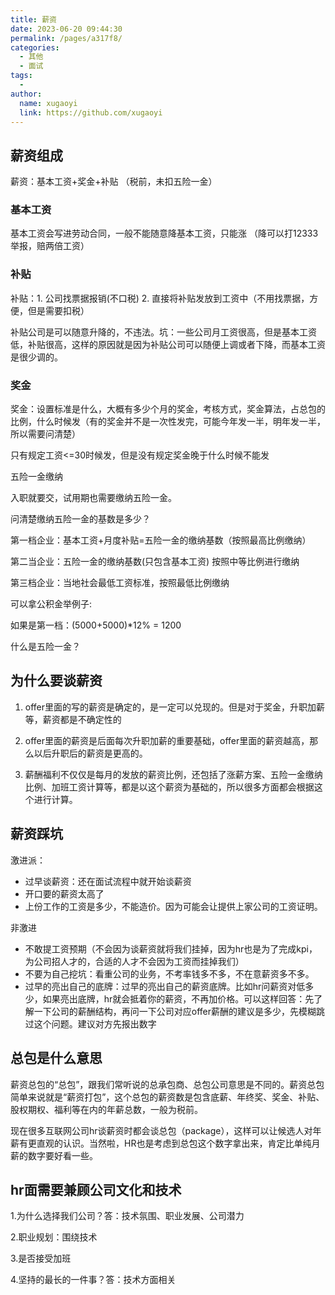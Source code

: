 ```yaml
---
title: 薪资
date: 2023-06-20 09:44:30
permalink: /pages/a317f8/
categories:
  - 其他
  - 面试
tags:
  - 
author: 
  name: xugaoyi
  link: https://github.com/xugaoyi
---
```

## 薪资组成



薪资：基本工资+奖金+补贴   （税前，未扣五险一金）



### 基本工资

基本工资会写进劳动合同，一般不能随意降基本工资，只能涨 （降可以打12333举报，赔两倍工资）



### 补贴

补贴：1. 公司找票据报销(不口税) 2. 直接将补贴发放到工资中（不用找票据，方便，但是需要扣税）

补贴公司是可以随意升降的，不违法。坑：一些公司月工资很高，但是基本工资低，补贴很高，这样的原因就是因为补贴公司可以随便上调或者下降，而基本工资是很少调的。



### 奖金

奖金：设置标准是什么，大概有多少个月的奖金，考核方式，奖金算法，占总包的比例，什么时候发（有的奖金并不是一次性发完，可能今年发一半，明年发一半，所以需要问清楚）

只有规定工资<=30时候发，但是没有规定奖金晚于什么时候不能发



五险一金缴纳

入职就要交，试用期也需要缴纳五险一金。

问清楚缴纳五险一金的基数是多少？

第一档企业：基本工资+月度补贴=五险一金的缴纳基数（按照最高比例缴纳）

第二当企业：五险一金的缴纳基数(只包含基本工资) 按照中等比例进行缴纳

第三档企业：当地社会最低工资标准，按照最低比例缴纳

可以拿公积金举例子:

如果是第一档：(5000+5000)*12% = 1200



什么是五险一金？

## 为什么要谈薪资

1. offer里面的写的薪资是确定的，是一定可以兑现的。但是对于奖金，升职加薪等，薪资都是不确定性的
2. offer里面的薪资是后面每次升职加薪的重要基础，offer里面的薪资越高，那么以后升职后的薪资是更高的。

3. 薪酬福利不仅仅是每月的发放的薪资比例，还包括了涨薪方案、五险一金缴纳比例、加班工资计算等，都是以这个薪资为基础的，所以很多方面都会根据这个进行计算。



## 薪资踩坑

激进派：

- 过早谈薪资：还在面试流程中就开始谈薪资
- 开口要的薪资太高了
- 上份工作的工资是多少，不能造价。因为可能会让提供上家公司的工资证明。



非激进

- 不敢提工资预期（不会因为谈薪资就将我们挂掉，因为hr也是为了完成kpi，为公司招人才的，合适的人才不会因为工资而挂掉我们）
- 不要为自己挖坑：看重公司的业务，不考率钱多不多，不在意薪资多不多。
- 过早的亮出自己的底牌：过早的亮出自己的薪资底牌。比如hr问薪资对低多少，如果亮出底牌，hr就会抵着你的薪资，不再加价格。可以这样回答：先了解一下公司的薪酬结构，再问一下公司对应offer薪酬的建议是多少，先模糊跳过这个问题。建议对方先报出数字





## 总包是什么意思

薪资总包的“总包”，跟我们常听说的总承包商、总包公司意思是不同的。薪资总包简单来说就是“薪资打包”，这个总包的薪资数是包含底薪、年终奖、奖金、补贴、股权期权、福利等在内的年薪总数，一般为税前。

现在很多互联网公司hr谈薪资时都会谈总包（package），这样可以让候选人对年薪有更直观的认识。当然啦，HR也是考虑到总包这个数字拿出来，肯定比单纯月薪的数字要好看一些。





## hr面需要兼顾公司文化和技术

1.为什么选择我们公司？答：技术氛围、职业发展、公司潜力

2.职业规划：围绕技术

3.是否接受加班

4.坚持的最长的一件事？答：技术方面相关





